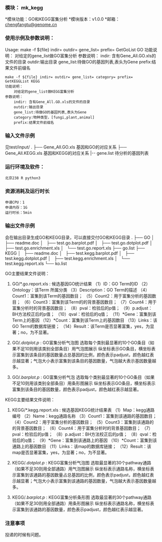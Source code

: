 ### 模块： mk_kegg

*模块功能：GO和KEGG富集分析
*模块版本：v1.0.0
*邮箱： chengfangtu@genome.cn

### 使用示例及参数说明：

Usage:
	make -f ${file} indir= outdir= gene_list= prefix= GetGoList GO
	功能说明：
		对给定的gene_list做GO富集分析
	参数说明：
		indir: 含有Gene_All.GO.xls的文件的目录
		outdir:输出目录
		gene_list:待做GO的基因列表,表头为Gene
		prefix:结果文件前缀名
	
	make -f ${file} indir= outdir= gene_list= category= prefix= GetKEGGList KEGG
	功能说明：
		对给定的gene_list做KEGG富集分析
	参数说明：
		indir: 含有Gene_All.GO.xls的文件的目录
		outdir:输出目录
		gene_list:待做GO的基因列表,表头为Gene
		category:物种类型，[fungi,plant,animal]
		prefix:结果文件前缀名

### 输入文件示例
见test/input/
.
├── Gene_All.GO.xls		   基因和GO的对应关系
├── Gene_All.KEGG.xls	   基因和KEGG的对应关系
|-- gene.list              待分析的基因列表

### 运行环境及软件：
	北京238 R python3

### 资源消耗及运行时长
	申请CPU：1
	申请内存：1G
	运行时长：5min

### 输出文件示例
会在输出目录生成GO和KEGG目录，可以直接交付GO和KEGG目录
.
├── GO
│   ├── readme.doc
│   ├── test.go.barplot.pdf
│   ├── test.go.dotplot.pdf
│   ├── test.go.enrichment.xls
│   └── test.go.report.xls
├── go.list
├── KEGG
│   ├── readme.doc
│   ├── test.kegg.barplot.pdf
│   ├── test.kegg.dotplot.pdf
│   ├── test.kegg.enrichment.xls
│   └── test.kegg.report.xls
└── ko.list

GO主要结果文件说明：
1. GO/*.go.report.xls : 候选基因GO统计结果
（1）ID：GO Term的ID
（2）Ontology：该Term 所属分类
（3）Description：GO Term的描述
（4）Count1：富集到该Term的基因数目；
（5）Count2：用于富集分析的基因数目；
（6）Count3：富集到该Term的的背景基因数目；
（7）Count4：用于富集分析时的背景基因数目；
（8）pval：检验后的p值；
（9）p.adjust：BH方法校正后的p值；
（10）qval：检验后的q值；
（11）*Gene：富集到该Term上的基因
（12）*Count：富集到该Term上的基因数目
（13）Links：该GO Term的数据库链接；
（14）Result：该Term是否显著富集，yes，为显著；no，为不显著。

2. GO/*.dotplot.p* : GO富集分析气泡图
选取每个类别最显著的10个GO条目（如果不足10则用该类别全部条目）用气泡图展示
纵坐标表示GO条目，横坐标表示富集到该条目的基因数量占总基因的比例，颜色表示padjust，颜色越红表示越显著；气泡大小表示富集到该条目的基因数量，气泡越大表示基因数量越多。

3. GO/*.barplot.p* : GO富集分析气泡
选取每个类别最显著的10个GO条目（如果不足10则用该类别全部条目）用条形图展示
纵坐标表示GO条目，横坐标表示富集到该条目的基因数量，颜色表示padjust，颜色越红表示越显著。

KEGG主要结果文件说明：
1. KEGG/*.kegg.report.xls : 候选基因KEGG统计结果表
（1）Map：kegg通路编号
（2）Name：kegg通路名称
（3）Count1：富集到该通路的基因数目；
（4）Count2：用于富集分析的基因数目；
（5）Count3：富集到该通路的的背景基因数目；
（6）Count4：用于富集分析时的背景基因数目；
（7）pval：检验后的p值；
（8）p.adjust：BH方法校正后的p值；
（8）qval：检验后的q值；
（9）*Gene：富集到该通路上的基因
（10）*Count：富集到该通路上的基因数目
（11）Links：该map的数据库链接；
（12）Result：该map是否显著富集，yes，为显著；no，为不显著。

2. KEGG/*.dotplot.p* : KEGG富集分析气泡图
选取最显著的30个pathway通路（如果不足30则用全部通路）用气泡图展示
纵坐标表示通路名称，横坐标表示富集到该通路的基因数量占总基因的比例，颜色表示padjust，颜色越红表示越显著；气泡大小表示富集到该通路的基因数量，气泡越大表示基因数量越多。

3. KEGG/*.barplot.p* : KEGG富集分析条形图
选取最显著的30个pathway通路（如果不足30则用全部通路）用条形图展示
纵坐标表示通路名称，横坐标表示富集到该通路的基因数量，颜色表示padjust，颜色越红表示越显著。




### 注意事项
投递的时候有问题。